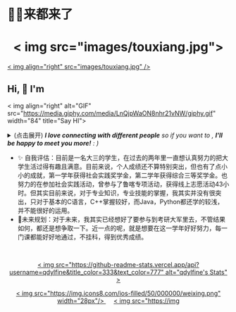 # 🍓🍅来都来了
<h1 align="center">  < img src="images/touxiang.jpg">  </h1>
<a href="https://github.com/qdylfine/computer-vision-in-action">
    < img align="right" src="images/touxiang.jpg" />
</a >
 
## Hi, 👋  I'm 
 
< img align="right" alt="GIF" src="https://media.giphy.com/media/LnQjpWaON8nhr21vNW/giphy.gif" width="84" title="Say HI"> <details><summary>(点击展开) <em><b>I love connecting with different people</b> so if you want to , <b>I'll be happy to meet you more!</b> : )</em></summary>
 
<!--my introduction start-->
    
- 姓名 张寒
- 性别 女
- 学校 中国海洋大学（OUC）
- ❤ 喜欢看小说 🍉追综艺,🎸听音乐,👉追星人一枚， 1⃣7⃣&🐇（懂暗号之人一起玩啊！）
  
---
</details>
  
 - ✨ 自我评估：目前是一名大三的学生，在过去的两年里一直想认真努力的把大学生活过得有趣且满意。目前来说，个人成绩还不算特别突出，但也有了点小小的成就，第一学年获得社会实践奖学金，第二学年获得综合三等奖学金。也努力的在参加社会实践活动，曾参与了鲁喀专项活动，获得线上志愿活动43小时。但其实目前来说，对于专业知识，专业技能的掌握，我其实并没有很突出，只对于基本的C语言，C++掌握较好，而Java，Python都还学的较浅，并不能很好的运用。
 - 🍦未来规划：对于未来，我其实已经想好了要参与到考研大军里去，不管结果如何，都还是想争取一下。近一点的呢，就是想要在这一学年好好努力，每一门课都能好好地通过，不挂科，得到优秀成绩。
 
 
<!--my introduction end -->
 
<br>
 
<p align="center">
  <a href="https://github.com/qdylfine" class="rich-diff-level-one">
    < img src="https://github-readme-stats.vercel.app/api?username=qdylfine&title_color=333&text_color=777" alt="qdylfine's Stats" >
    <!-- &hide=issues
    < img src="https://github-readme-stats.vercel.app/api?username=qdylfine&hide=issues&title_color=333&text_color=777" alt="qdylfine's Stats" >
    -->
  </a >
</p >
 
<p align="center">
   <a href= "./images1/1-1.jpg" height="50%" width="50%" target="_blank" alt="WeChat" title="WeChat">
    < img src="https://img.icons8.com/ios-filled/50/000000/weixing.png" width="28px"/>
  </a >
  &emsp;
      <a href="https://blog.csdn.net/qdylfine?type=blog" target="_blank" alt="CSDN" title="CSDN">
        < img src="https://img
